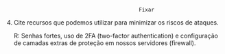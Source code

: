                                                 Fixar

4. Cite recursos que podemos utilizar para minimizar os riscos de ataques.

    R: Senhas fortes, uso de 2FA (two-factor authentication) e configuração de camadas extras de proteção em nossos servidores (firewall).

